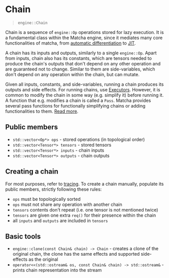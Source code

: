 # Chain

> `engine::Chain`

Chain is a sequence of `engine::Op` operations stored for lazy execution.
It is a fundamental class within the Matcha engine, since it mediates
many core functionalities of matcha, from 
[automatic differentiation](tensor/autograd) to [JIT](tensor/jit).

A chain has its inputs and outputs, similarly to a single `engine::Op`.
Apart from inputs, chain also has its constants, which are tensors needed
to produce the chain's outputs that don't depend on any other operation
and are guaranteed not to change. Similar to them are side-variables,
which don't depend on any operation within the chain, but can mutate.

Given all inputs, constants, and side-variables, running a chain
produces its outputs and side effects. For running chains, use
[Executors](engine/chain/executors). However, it is common to
modify the chain in some way (e.g. simplify it) before running it.
A function that e.g. modifies a chain is called a `Pass`. Matcha provides
several pass functions for functionally simplifying chains or adding functionalities
to them. [Read more](engine/chain/passes).

## Public members

- `std::vector<Op*> ops` - stored operations (in topological order)
- `std::vector<Tensor*> tensors` - stored tensors
- `std::vector<Tensor*> inputs` - chain inputs
- `std::vector<Tensor*> outputs` - chain outputs

## Creating a chain

For most purposes, refer to [tracing](engine/chain/tracing). To create
a chain manually, populate its public members, strictly following these rules:

- `ops` must be topologically sorted
- `ops` must not share any operation with another chain
- `tensors` contents don't repeat (i.e. one tensor is not mentioned twice)
- `tensors` are given one extra `req()` for their presence within the chain
- all `inputs` and `outputs` are included in `tensors`


## Basic tools

- `engine::clone(const Chain& chain) -> Chain` - creates a clone of the original chain,
  the clone has the same effects and supported side-effects as the original
- `operator<<(std::ostream& os, const Chain& chain) -> std::ostream&` - prints chain representation into the stream

